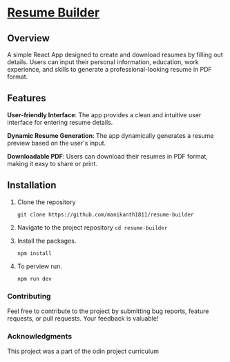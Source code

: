 # [Resume Builder](<(https://manikanth1811.github.io/resume-builder/)>)

## Overview

A simple React App designed to create and download resumes by filling out details. Users can input their personal information, education, work experience, and skills to generate a professional-looking resume in PDF format.

## Features

**User-friendly Interface**: The app provides a clean and intuitive user interface for entering resume details.

**Dynamic Resume Generation**: The app dynamically generates a resume preview based on the user's input.

**Downloadable PDF**: Users can download their resumes in PDF format, making it easy to share or print.

## Installation

1. Clone the repository

   `git clone https://github.com/manikanth1811/resume-builder`

2. Navigate to the project repository
   `cd resume-builder`

3. Install the packages.

   `npm install`

4. To perview run.

   `npm run dev`

### Contributing

Feel free to contribute to the project by submitting bug reports, feature requests, or pull requests. Your feedback is valuable!

### Acknowledgments

This project was a part of the odin project curriculum
